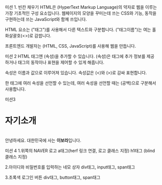 미션 1. 빈칸 채우기
HTML은 (HyperText Markup Language)의 약자로 웹을 이루는 가장 기초적인 구성 요소입니다. 웹페이지의 모양을 꾸미는데 쓰는 CSS와 기능, 동작을 구현하는데 쓰는 JavaScript와 함께 쓰입니다.

HTML 요소는 ("태그")를 사용해서 다른 텍스트와 구분합니다. ("태그이름")는 여는 홀화살괄호(<>)로 감쌉니다.

프론트엔드 개발자는 (HTML, CSS, JavaScript)를 사용해 웹을 만듭니다.

미션 2
HTML 태그엔 (속성)을 추가할 수 있습니다. (속성)은 태그에 추가 정보를 제공하거나 태그의 동작이나 표현을 제어할 수 있게 해줍니다.

속성은 이름과 값으로 이루어져 있습니다. 속성값은 (<)와 (>)로 감싸 표현합니다.

한 태그에 여러 속성을 선언할 수 있는데, 여러 속성을 선언할 때는 (공백)으로 구분해서 사용합니다.

미션3
<!-- 대한민국 국민 이보라 자기소개 -->
<h1>자기소개</h1>
<span>
    <br>
        안녕하세요. 대한민국에 사는 <strong>이보라</strong>입니다.
    <br>
</span>

미션 4
1.위쪽의 NAVER 로고
a태그(herf 링크 연결, 로고 클래스 지정)
h1태그 (blind 클래스 지정)

2.아이디와 비밀번호를 입력하는 네모 상자
div태그, input태그, span태그

3.초록색 로그인 버튼
div태그, button태그, span태그
